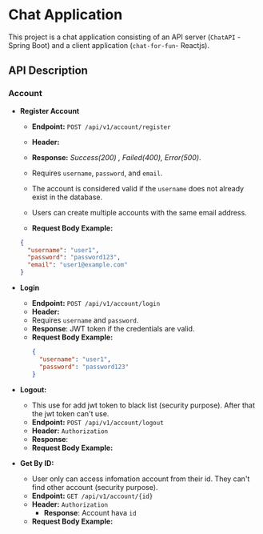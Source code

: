 # Chat Application

This project is a chat application consisting of an API server (`ChatAPI` - Spring Boot) and a client application (`chat-for-fun`- Reactjs). 
## API Description

### Account

- **Register Account**
    - **Endpoint:** `POST /api/v1/account/register`
    - **Header:**

    - **Response:** <i>Success(200) , Failed(400), Error(500)</i>.
    - Requires `username`, `password`, and `email`.
    - The account is considered valid if the `username` does not already exist in the database.
    - Users can create multiple accounts with the same email address.
    - **Request Body Example:**
   ```json
   {
     "username": "user1",
     "password": "password123",
     "email": "user1@example.com"
   }
   ```

- **Login**
    - **Endpoint:** `POST /api/v1/account/login`
    - **Header:** 
    - Requires `username` and `password`.
    - **Response**: JWT token if the credentials are valid.
    - **Request Body Example:**
      ```json
      {
        "username": "user1",
        "password": "password123"
      }
      ```  

- **Logout:**
  - This use for add jwt token to black list (security purpose). After that the jwt token can't use. 
  - **Endpoint:** `POST /api/v1/account/logout`
  - **Header:** `Authorization`
  - **Response**: 
  - **Request Body Example:**  
  

- **Get By ID:**
  - User only can access infomation account from their id. They can't find other account (security purpose). 
  - **Endpoint:** `GET /api/v1/account/{id}`
  - **Header:** `Authorization`
    - **Response**: Account hava `id` 
  - **Request Body Example:**
  
  
      

